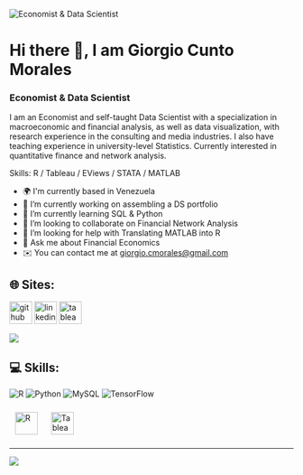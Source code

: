 ![Economist & Data Scientist](https://media.licdn.com/dms/image/C4E16AQF_uNHx8SYDMw/profile-displaybackgroundimage-shrink_350_1400/0/1587075504995?e=1684368000&v=beta&t=rRqrByTiAOH64wjsBKJZ-99rPQ9YEElrgfHl6n_aLD8)

# Hi there 👋, I am Giorgio Cunto Morales
### Economist & Data Scientist

I am an Economist and self-taught Data Scientist with a specialization in macroeconomic and financial analysis, as well as data visualization, with research experience in the consulting and media industries. I also have teaching experience in university-level Statistics. Currently interested in quantitative finance and network analysis.



Skills: R / Tableau / EViews / STATA / MATLAB

- 🌍 I'm currently based in Venezuela
- 🔭 I’m currently working on assembling a DS portfolio 
- 🧠 I’m currently learning SQL & Python 
- 🤝 I’m looking to collaborate on Financial Network Analysis
- 🤔 I’m looking for help with Translating MATLAB into R 
- 💬 Ask me about Financial Economics 
- ✉️ You can contact me at giorgio.cmorales@gmail.com 

## 🌐 Sites:

[<img src='https://cdn.jsdelivr.net/npm/simple-icons@3.0.1/icons/github.svg' alt='github' height='40'>](https://github.com/gcmorales)  [<img src='https://cdn.jsdelivr.net/npm/simple-icons@3.0.1/icons/linkedin.svg' alt='linkedin' height='40'>](https://www.linkedin.com/in/www.linkedin.com/in/giorgiocmorales/)  [<img src='https://cdn.jsdelivr.net/npm/simple-icons@3.0.1/icons/tableau.svg' alt='tableau' height='40'>](https://public.tableau.com/app/profile/giorgio.cunto.morales)  

![](https://github-readme-stats.vercel.app/api/top-langs/?username=giorgiocmorales&theme=dark&hide_border=false&include_all_commits=false&count_private=false&layout=compact)

## 💻 Skills:
![R](https://img.shields.io/badge/r-%23276DC3.svg?style=for-the-badge&logo=r&logoColor=white) ![Python](https://img.shields.io/badge/python-3670A0?style=for-the-badge&logo=python&logoColor=ffdd54) ![MySQL](https://img.shields.io/badge/mysql-%2300f.svg?style=for-the-badge&logo=mysql&logoColor=white) ![TensorFlow](https://img.shields.io/badge/TensorFlow-%23FF6F00.svg?style=for-the-badge&logo=TensorFlow&logoColor=white)

<a href="https://www.r-project.org/" target="_blank"><img style="margin: 10px" src="https://profilinator.rishav.dev/skills-assets/r.svg" alt="R" height="40" /></a> <a href="https://www.tableau.com/" target="_blank"><img style="margin: 10px" src="https://profilinator.rishav.dev/skills-assets/tableau.svg" alt="Tableau" height="
  40" /></a>
</div>

---
[![](https://visitcount.itsvg.in/api?id=giorgiocmorales&icon=1&color=0)](https://visitcount.itsvg.in)
